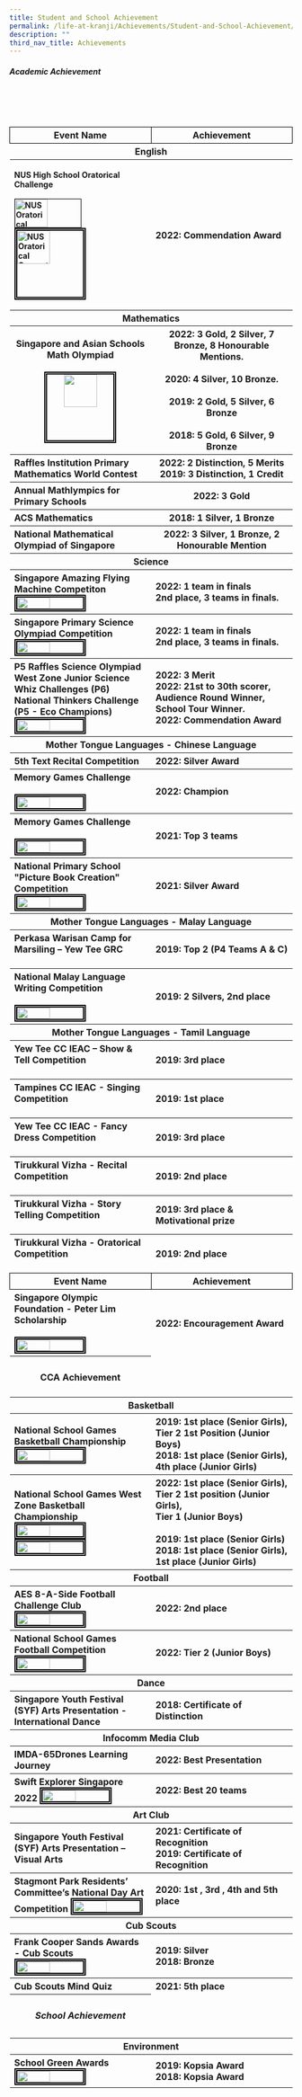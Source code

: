 ```yaml
---
title: Student and School Achievement
permalink: /life-at-kranji/Achievements/Student-and-School-Achievement/
description: ""
third_nav_title: Achievements
---
```

##### **Academic Achievement**

<table style="width:100%;">
 <tr>
    <th style="width:50%; text-align:center; border:1px double black">Event Name</th>  
    <th style="width:50%; text-align:center; border:1px double black;">Achievement</th>
<tr>
	<th colspan="2" style="width:50%; text-align:center;">English</th>
<tr>
	<th style="text-align:left;"><p style="font-size:14px">NUS High School Oratorical Challenge<br><br><img style="width:50%; border:1px double black;" src="/images/Life%20@%20Kranji/Achievements/Student%20and%20School%20Achievement/A1.jpg" alt="NUS Oratorical Competition 1.jpg" width="50" height="50"><br><img style="width:50%; height:50%; border:5px double black;" src="/images/Life%20@%20Kranji/Achievements/Student%20and%20School%20Achievement/A1(1).jpg" alt="NUS Oratorical Competition 2.jpg" width="50" height="50">
	<th style="text-align:left; vertical-align:middle">2022: Commendation Award</th>
<tr>
		<th colspan="2" style="width:50%; text-align:center;">Mathematics</th>
<tr></tr>

<tr>
	<th style="text-align:center;">Singapore and Asian Schools Math Olympiad<br><br><img style="width:50%; height:50%; border:5px double black;" src="/images/Life%20@%20Kranji/Achievements/Student%20and%20School%20Achievement/A2.jpg" width="50" height="50"><br>
	<th style="text-align:justified; vertical-align:middle">2022: 3 Gold, 2 Silver, 7 Bronze, 8 Honourable Mentions.<br><br>2020: 4 Silver, 10 Bronze.<br><br>2019: 2 Gold, 5 Silver, 6 Bronze<br><br>2018: 5 Gold, 6 Silver, 9 Bronze
	</th>
<tr>	
	<th style="text-align:left;">Raffles Institution Primary Mathematics World Contest</th>
<br>
	<th style="text-align:justified; vertical-align:middle">2022: 2 Distinction, 5 Merits<br>2019: 3 Distinction, 1 Credit
	<tr>
		<th style="text-align:left;">Annual Mathlympics for Primary Schools</th>
		<br>
			<th style="text-align:justified; vertical-align:middle">2022: 3 Gold
		<tr>
			<th style="text-align:left; vertical-align:middle">ACS Mathematics<br>
				<th style="text-align:justified; vertical-align:middle">2018: 1 Silver, 1 Bronze
	<tr>	
			<th style="text-align:left; vertical-align:middle">National Mathematical Olympiad of Singapore<br>
			<th style="text-align:justified; vertical-align:middle">2022: 3 Silver, 1 Bronze, 2 Honourable Mention
	<tr>
			<th colspan="2" style="width:50%; text-align:center;">Science</th>
	<tr>
		<th style="text-align:left;">Singapore Amazing Flying Machine Competiton<br><img style="width:50%; border:5px double black;" src="/images/Life%20@%20Kranji/Achievements/Student%20and%20School%20Achievement/A4.jpg">
			<th style="text-align:left; vertical-align:middle;">2022: 1 team in finals<br>2nd place, 3 teams in finals.</th>
	<tr>
				<th style="text-align:left;">Singapore Primary Science Olympiad Competition<br><img style="width:50%; border:5px double black;" src="/images/Life%20@%20Kranji/Achievements/Student%20and%20School%20Achievement/A5.jpg"><br>
				<th style="text-align:left; vertical-align:middle;">2022: 1 team in finals<br>2nd place, 3 teams in finals.</th>
		<tr>
			<th style="text-align:left;">P5 Raffles Science Olympiad<br>West Zone Junior Science Whiz Challenges (P6)<br>National Thinkers Challenge (P5 - Eco Champions)
				<img style="width:50%; border:5px double black" src="/images/Life%20@%20Kranji/Achievements/Student%20and%20School%20Achievement/A6.jpg">
				<th style="text-align:left; vertical-align:middle;">2022: 3 Merit<br>2022: 21st to 30th scorer, Audience Round Winner, School Tour Winner. <br> 2022: Commendation Award</th>
			<tr>
	<th colspan="2" style="width:50%; text-align:center;">Mother Tongue Languages - Chinese Language </th>
				<tr>
					<th style="text-align:left;">5th Text Recital Competition<br>	
					<th style="text-align:left; vertical-align:middle;">2022: Silver Award</th>
			<tr>
					<th style="text-align:left;">Memory Games Challenge<br><br>
					<img style="width:50%; border:5px double black" src="/images/Life%20@%20Kranji/Achievements/Student%20and%20School%20Achievement/A7.jpg">
					<th style="text-align:left; vertical-align:middle;">2022: Champion</th>
				<tr>
					<th style="text-align:left;">Memory Games Challenge<br><br>
					<img style="width:50%; border:5px double black" src="/images/Life%20@%20Kranji/Achievements/Student%20and%20School%20Achievement/A8.jpg">
					<th style="text-align:left; vertical-align:middle;">2021: Top 3 teams</th>
					<tr>
					<th style="text-align:left;">National Primary School "Picture Book Creation" Competition<br>
					<img style="width:50%; border:5px double black" src="/images/Life%20@%20Kranji/Achievements/Student%20and%20School%20Achievement/A9.jpg">
					<th style="text-align:left; vertical-align:middle;">2021: Silver Award
				<tr>
	<th colspan="2" style="width:50%; text-align:center;">Mother Tongue Languages - Malay Language </th>
					<tr>
					<th style="text-align:left;">Perkasa Warisan Camp for Marsiling – Yew Tee GRC<br><br>
						<th style="text-align:left; vertical-align:middle;">2019: Top 2 (P4 Teams A & C)</th>
					<tr>
					<th style="text-align:left;">National Malay Language Writing Competition<br><br>
					<img style="width:50%; border:5px double black" src="/images/Life%20@%20Kranji/Achievements/Student%20and%20School%20Achievement/A10.jpg">
				<th style="text-align:left; vertical-align:middle;">2019: 2 Silvers, 2nd place</th>
				<tr>
			<th colspan="2" style="width:50%; text-align:center;">Mother Tongue Languages - Tamil Language
					<tr>
						<th style="text-align:left;">Yew Tee CC IEAC – Show & Tell Competition<br><br>
							<th style="text-align:left; vertical-align:middle;">2019: 3rd place</th>
						<tr>
						<th style="text-align:left;">Tampines CC IEAC - Singing Competition<br><br>
							<th style="text-align:left; vertical-align:middle;">2019: 1st place</th>
							<tr>
						<th style="text-align:left;">Yew Tee CC IEAC - Fancy Dress Competition<br><br>
							<th style="text-align:left; vertical-align:middle;">2019: 3rd place</th>
								<tr>
						<th style="text-align:left;">Tirukkural Vizha - Recital Competition<br><br>
							<th style="text-align:left; vertical-align:middle;">2019: 2nd place</th>
									<tr>
						<th style="text-align:left;">Tirukkural Vizha - Story Telling Competition<br><br>
							<th style="text-align:left; vertical-align:middle;">2019: 3rd place & Motivational prize</th>
										<tr>
						<th style="text-align:left;">Tirukkural Vizha - Oratorical Competition<br><br>
							<th style="text-align:left; vertical-align:middle;">2019: 2nd place
 <tr>
    <th style="width:50%; border:1px double black; text-align:center; ">Event Name</th>  
    <th style="width:50%; text-align:center; border:1px double black;">Achievement</th>
	 <tr>
					<th style="text-align:left;">Singapore Olympic Foundation - Peter Lim Scholarship<br><br><img style="width:50%; border:5px double black" src="/images/Life%20@%20Kranji/Achievements/Student%20and%20School%20Achievement/A11.jpg">
						<th style="text-align:left; vertical-align:middle;">2022: Encouragement Award</th><br>
		 <tr>
			 <th><h4>CCA Achievement</h4>
		 <tr>
	<th colspan="2" style="width:50%; text-align:center;">Basketball </th>
		 <tr>
<th style="text-align:left;">National School Games Basketball Championship<br><img style="width:50%; border:5px double black" src="/images/Life%20@%20Kranji/Achievements/Student%20and%20School%20Achievement/A12.jpg">
	<th style="text-align:left; vertical-align:middle;">2019: 1st place (Senior Girls), Tier 2 1st Position (Junior Boys)<br>2018: 1st place (Senior Girls), 4th place (Junior Girls)
	<tr><th style="text-align:left;">National School Games West Zone Basketball Championship<br><img style="width:50%; border:5px double black" src="/images/Life%20@%20Kranji/Achievements/Student%20and%20School%20Achievement/A13.jpg"><img style="width:50%; border:5px double black" src="/images/Life%20@%20Kranji/Achievements/Student%20and%20School%20Achievement/A14.jpg">
	<th style="text-align:left; vertical-align:middle;">2022: 1st place (Senior Girls),<br> Tier 2 1st position (Junior Girls),<br> Tier 1 (Junior Boys)<br><br>2019: 1st place (Senior Girls)<br>2018: 1st place (Senior Girls), 1st place (Junior Girls)
 <tr>
	<th colspan="2" style="width:50%; text-align:center;">Football
	<tr> 
		<th style="text-align:left;">AES 8-A-Side Football Challenge Club
		<img style="width:50%; border:5px double black" src="/images/Life%20@%20Kranji/Achievements/Student%20and%20School%20Achievement/A15.jpg">
			<br>
			<th style="text-align:left; vertical-align:middle;">2022: 2nd place
				<tr>
					<th style="text-align:left;">National School Games Football Competition
		<img style="width:50%; border:5px double black" src="/images/Life%20@%20Kranji/Achievements/Student%20and%20School%20Achievement/A16.jpg">
		<br>
			<th style="text-align:left; vertical-align:middle;">2022: Tier 2 (Junior Boys)
					<tr>
	<th colspan="2" style="width:50%; text-align:center;">Dance </th>
				<tr>
					<th style="text-align:left;">Singapore Youth Festival (SYF) Arts Presentation - International Dance
						<br>
							<th style="text-align:left; vertical-align:middle;">2018: Certificate of Distinction
					<tr>
	<th colspan="2" style="width:50%; text-align:center;">Infocomm Media Club </th>
							<tr>
					<th style="text-align:left;">IMDA-65Drones Learning Journey <br>
						<th style="text-align:left; vertical-align:middle;">2022: Best Presentation
				<tr>
					<th style="text-align:left;">Swift Explorer Singapore 2022
						<img style="width:50%; border:5px double black" src="/images/Life%20@%20Kranji/Achievements/Student%20and%20School%20Achievement/A17.jpg">
						<br>
							<th style="text-align:left; vertical-align:middle;">2022: Best 20 teams
								<tr>
	<th colspan="2" style="width:50%; text-align:center;">Art Club</th>
											<tr>
					<th style="text-align:left;">Singapore Youth Festival (SYF) Arts Presentation – Visual Arts
						<br>
							<th style="text-align:left; vertical-align:middle;">2021: Certificate of Recognition<br>  
2019: Certificate of Recognition
								<tr>
					<th style="text-align:left;">Stagmont Park Residents’ Committee’s National Day Art Competition
						<img style="width:50%; border:5px double black" src="/images/Life%20@%20Kranji/Achievements/Student%20and%20School%20Achievement/A18.jpg">
						<br>
							<th style="text-align:left; vertical-align:middle;">2020: 1st , 3rd , 4th and 5th place
				<tr>
	<th colspan="2" style="width:50%; text-align:center;">Cub Scouts </th>
					<tr>
							<th style="text-align:left;">Frank Cooper Sands Awards - Cub Scouts
						<img style="width:50%; border:5px double black" src="/images/Life%20@%20Kranji/Achievements/Student%20and%20School%20Achievement/A19.jpg">
								<br>
								<th style="text-align:left; vertical-align:middle;">2019: Silver<br>2018: Bronze
											<tr>
							<th style="text-align:left;">Cub Scouts Mind Quiz <br>
												<th style="text-align:left; vertical-align:middle;">2021: 5th place </th>
												 <tr>
													 <th>
														 <h5>School Achievement</h5></th>
									<tr>
										<th colspan="2" style="width:100%; text-align:center;">Environment </th>
										<tr>
											<th style="text-align:left;">School Green Awards
						<img style="width:50%; border:5px double black" src="/images/Life%20@%20Kranji/Achievements/Student%20and%20School%20Achievement/A20.jpg">
												<br>
												<th style="text-align:left; vertical-align:middle;">2019: Kopsia Award<br>2018: Kopsia Award</th>